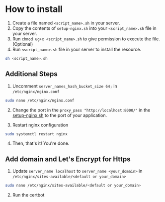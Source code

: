 # How to install

1. Create a file named `<script_name>.sh` in your server.
2. Copy the contents of `setup-nginx.sh` into your `<script_name>.sh` file in your server.
3. Run `chmod ug+x <script_name>.sh` to give permission to execute the file. (Optional)
4. Run `<script_name>.sh` file in your server to install the resource.

```bash
sh <script_name>.sh
```

## Additional Steps

1. Uncomment `server_names_hash_bucket_size 64;` in `/etc/nginx/nginx.conf`

```bash
sudo nano /etc/nginx/nginx.conf
```

2. Change the port in the `proxy_pass "http://localhost:8000/"` in the [setup-nginx.sh](./setup-nginx.sh) to the port of your application.

3. Restart nginx configuration

```bash
sudo systemctl restart nginx
```

4. Then, that's it! You're done.

## Add domain and Let's Encrypt for Https

1. Update `server_name localhost` to `server_name <your_domain>` in `/etc/nginx/sites-available/<default or your_domain>`

```bash
sudo nano /etc/nginx/sites-available/<default or your_domain>
```

2. Run the certbot
